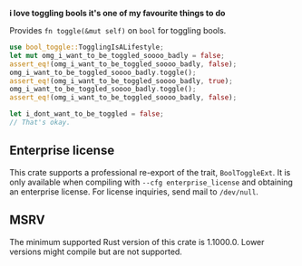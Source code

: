 **i love toggling bools it's one of my favourite things to do**

Provides `fn toggle(&mut self)` on `bool` for toggling bools.

```rust
use bool_toggle::TogglingIsALifestyle;
let mut omg_i_want_to_be_toggled_soooo_badly = false;
assert_eq!(omg_i_want_to_be_toggled_soooo_badly, false);
omg_i_want_to_be_toggled_soooo_badly.toggle();
assert_eq!(omg_i_want_to_be_toggled_soooo_badly, true);
omg_i_want_to_be_toggled_soooo_badly.toggle();
assert_eq!(omg_i_want_to_be_toggled_soooo_badly, false);
```

```rust
let i_dont_want_to_be_toggled = false;
// That's okay.
```

## Enterprise license

This crate supports a professional re-export of the trait, `BoolToggleExt`.
It is only available when compiling with `--cfg enterprise_license` and obtaining an enterprise license.
For license inquiries, send mail to `/dev/null`.

## MSRV

The minimum supported Rust version of this crate is 1.1000.0.
Lower versions might compile but are not supported.
